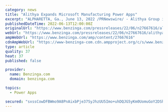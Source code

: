 ```yaml
---
category: news
title: "Alithya Expands Microsoft Manufacturing Power Apps"
excerpt: "ALPHARETTA, Ga., June 13, 2022 /PRNewswire/ - Alithya Group inc. ALYA ALYA (\"Alithya\") today announced details of its Alithya 365 Power Apps for Manufacturing which further strengthen Alithya's ..."
publishedDateTime: 2022-06-13T12:00:00Z
originalUrl: "https://www.benzinga.com/pressreleases/22/06/n27667616/alithya-expands-microsoft-manufacturing-power-apps"
webUrl: "https://www.benzinga.com/pressreleases/22/06/n27667616/alithya-expands-microsoft-manufacturing-power-apps"
ampWebUrl: "https://www.benzinga.com/amp/content/27667616"
cdnAmpWebUrl: "https://www-benzinga-com.cdn.ampproject.org/c/s/www.benzinga.com/amp/content/27667616"
type: article
quality: 37
heat: 37
published: false

provider:
  name: Benzinga.com
  domain: benzinga.com

topics:
  - Power Apps

secured: "sxssCowDFBWmo9A8PnAixbPje37SyJhzUU5Imo+uhDQJG5yKm0UomuGoY2DShMSZLUEHjpLk5zEKfNrvjNsF+d93vE7S0CFEf6TJXRcTt4qCMNKra9xpj53noahmftxtTN2Vy9irgy1uDxJOY4pRuOe/bMgyt4GPGikBeXHPg70TRQBLPfrz/2zz81domU1VMpkCUBIvg9EJi9bTgXBqoeG7H6duMccrOPdca/RC4yGbPtknIsQZNgqEU2zWsbYRcoGHzMsWqjoC2gQ1YvEYgqRyQGztgM1IFoIcR4KPmY8cya0tzW4vQsPLg+4831+tXTeOl8msj+mK/1qP+JDvi171ulUFI1FvRRse2iaQw8A=;RKahdS4qscCi5XLpC7wJ8w=="
---
```



